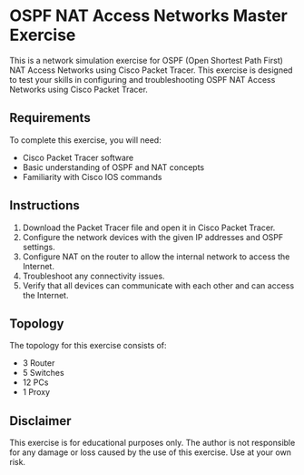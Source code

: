 <body>
	<h1>OSPF NAT Access Networks Master Exercise</h1>
	<p>This is a network simulation exercise for OSPF (Open Shortest Path First) NAT Access Networks using Cisco Packet Tracer. This exercise is designed to test your skills in configuring and troubleshooting OSPF NAT Access Networks using Cisco Packet Tracer.</p>

<h2>Requirements</h2>
<p>To complete this exercise, you will need:</p>
<ul>
	<li>Cisco Packet Tracer software</li>
	<li>Basic understanding of OSPF and NAT concepts</li>
	<li>Familiarity with Cisco IOS commands</li>
</ul>

<h2>Instructions</h2>
<ol>
	<li>Download the Packet Tracer file and open it in Cisco Packet Tracer.</li>
	<li>Configure the network devices with the given IP addresses and OSPF settings.</li>
	<li>Configure NAT on the router to allow the internal network to access the Internet.</li>
	<li>Troubleshoot any connectivity issues.</li>
	<li>Verify that all devices can communicate with each other and can access the Internet.</li>
</ol>

<h2>Topology</h2>
<p>The topology for this exercise consists of:</p>
<ul>
	<li>3 Router</li>
	<li>5 Switches</li>
	<li>12 PCs</li>
	<li>1 Proxy</li>
</ul>


<h2>Disclaimer</h2>
<p>This exercise is for educational purposes only. The author is not responsible for any damage or loss caused by the use of this exercise. Use at your own risk.</p>
</body>


